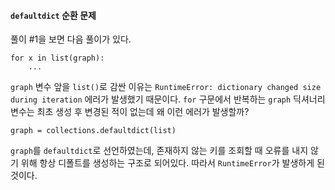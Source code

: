 #### `defaultdict` 순환 문제

풀이 #1을 보면 다음 풀이가 있다.
```commandline
for x in list(graph):
    ...
```
`graph` 변수 앞을 `list()`로 감싼 이유는 `RuntimeError: dictionary changed size during iteration` 에러가 발생했기 때문이다. `for` 구문에서 반복하는 `graph` 딕셔너리 변수는 최초 생성 후 변경된 적이 없는데 왜 이런 에러가 발생할까?

```commandline
graph = collections.defaultdict(list)
```
`graph`를 `defaultdict`로 선언하였는데, 존재하지 않는 키를 조회할 때 오류를 내지 않기 위해 항상 디폴트를 생성하는 구조로 되어있다. 따라서 `RuntimeError`가 발생하게 된 것이다.